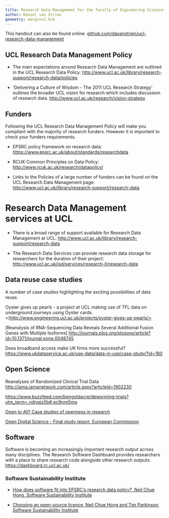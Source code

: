 ```yaml
---
title: Research Data Management for the faculty of Engineering Sciences
author: Daniel van Strien
geometry: margin=2.5cm
---
```

This handout can also be found online: [github.com/davanstrien/ucl-research-data-management](https://github.com/davanstrien/ucl-research-data-management)

<!---## Introduction

With the growth of electronic data resulting from research, the desire for funders to get maximum benefit from their spending and a general shift to open scholarly practices research data management has become an increasingly important issue for researchers at all stages of their research career. The UCL research data management policy intends to help researchers effectively manage their research data. This handout outlines support, further resources and research relevant to researchers in the Faculty of Engineering Sciences. -->

## UCL Research Data Management Policy

* The main expectations around Research Data Management are outlined in the
 UCL Research Data Policy: <http://www.ucl.ac.uk/library/research-support/research-data/policies> 
 
* 'Delivering a Culture of Wisdom - The 2011 UCL Research Strategy' outlines the broader UCL vision for research which includes discussion of research data. 
<http://www.ucl.ac.uk/research/vision-strategy> 

## Funders 

Following the UCL Research Data Management Policy will make you compliant with the majority of research funders. However it is important to check your funders requirements.  

* EPSRC policy framework on research data: <https://www.epsrc.ac.uk/about/standards/researchdata>

* RCUK Common Principles on Data Policy: <http://www.rcuk.ac.uk/research/datapolicy/>  

* Links to the Policies of a large number of funders can be found on the UCL Research Data Management page: <http://www.ucl.ac.uk/library/research-support/research-data>

# Research Data Management services at UCL

* There is a broad range of support available for Research Data Management at UCL: <http://www.ucl.ac.uk/library/research-support/research-data>

* The Research Data Services can provide research data storage for researchers for the duration of their project: <http://www.ucl.ac.uk/isd/services/research-it/research-data>


## Data reuse case studies 

A number of case studies highlighting the exciting possibilities of data reuse. 

Oyster gives up pearls - a project at UCL making use of TFL data on underground journeys using Oyster cards. <(http://www.engineering.ucl.ac.uk/projects/oyster-gives-up-pearls/>

[Reanalysis of RNA-Sequencing Data Reveals Several Additional Fusion Genes with Multiple Isoforms] <http://journals.plos.org/plosone/article?id=10.1371/journal.pone.0048745>

Does broadband access make UK firms more successful?
<https://www.ukdataservice.ac.uk/use-data/data-in-use/case-study/?id=180>



## Open Science 

Reanalyses of Randomized Clinical Trial Data 
http://jama.jamanetwork.com/article.aspx?articleid=1902230


https://www.buzzfeed.com/bengoldacre/deworming-trials?utm_term=.ndjvqjz5b#.pc9nre5mq

[Open to All? Case studies of openness in research](http://www.rin.ac.uk/system/files/attachments/NESTA-RIN_Open_Science_V01_0.pdf)  

[Open Digital Science - Final study report, European Commission](https://ec.europa.eu/digital-single-market/en/news/open-digital-science-final-study-report)
 

## Software

Software is becoming an increasingly important research output across many disciplines. The Research Software Dashboard provides researchers with a place to share research code alongside other research outputs: <https://dashboard.rc.ucl.ac.uk/>

### Software Sustainability Institute 

* [How does software fit into EPSRC’s research data policy?,  Neil Chue Hong, Software Sustainability Institute](https://www.software.ac.uk/resources/guides/epsrc-research-data-policy-and-software)

* [Choosing an open-source licence, Neil Chue Hong and Tim Parkinson, Software Sustainability Institute](https://www.software.ac.uk/resources/guides/adopting-open-source-licence)


